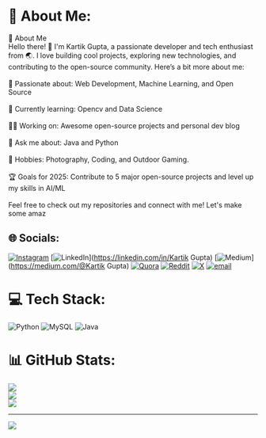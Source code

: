 # 💫 About Me:
🚀 About Me<br>Hello there! 👋 I'm Kartik Gupta, a passionate developer and tech enthusiast from 🌏. I love building cool projects, exploring new technologies, and contributing to the open-source community. Here’s a bit more about me:<br><br>🌟 Passionate about: Web Development, Machine Learning, and Open Source<br><br>🌱 Currently learning: Opencv and Data Science<br><br>🧑‍💻 Working on: Awesome open-source projects and personal dev blog<br><br>💬 Ask me about: Java and  Python<br><br>🎨 Hobbies: Photography, Coding, and Outdoor Gaming.<br><br>🏆 Goals for 2025: Contribute to 5 major open-source projects and level up my skills in AI/ML<br><br>Feel free to check out my repositories and connect with me! Let's make some amaz


## 🌐 Socials:
[![Instagram](https://img.shields.io/badge/Instagram-%23E4405F.svg?logo=Instagram&logoColor=white)](https://instagram.com/im_techgeek) [![LinkedIn](https://img.shields.io/badge/LinkedIn-%230077B5.svg?logo=linkedin&logoColor=white)](https://linkedin.com/in/Kartik Gupta) [![Medium](https://img.shields.io/badge/Medium-12100E?logo=medium&logoColor=white)](https://medium.com/@Kartik Gupta) [![Quora](https://img.shields.io/badge/Quora-%23B92B27.svg?logo=Quora&logoColor=white)](https://www.quora.com/profile/Kartik-Gupta-1628?ch=10&oid=2735331197&share=6461c57f&srid=3KF7wL&target_type=user) [![Reddit](https://img.shields.io/badge/Reddit-%23FF4500.svg?logo=Reddit&logoColor=white)](https://reddit.com/user/orignlKartik) [![X](https://img.shields.io/badge/X-black.svg?logo=X&logoColor=white)](https://x.com/Im_techgeek) [![email](https://img.shields.io/badge/Email-D14836?logo=gmail&logoColor=white)](mailto:kartik964364@gmail.com) 

# 💻 Tech Stack:
![Python](https://img.shields.io/badge/python-3670A0?style=for-the-badge&logo=python&logoColor=ffdd54) ![MySQL](https://img.shields.io/badge/mysql-4479A1.svg?style=for-the-badge&logo=mysql&logoColor=white) ![Java](https://img.shields.io/badge/java-%23ED8B00.svg?style=for-the-badge&logo=openjdk&logoColor=white)
# 📊 GitHub Stats:
![](https://github-readme-stats.vercel.app/api?username=orignlkartik1&theme=dark&hide_border=false&include_all_commits=false&count_private=false)<br/>
![](https://github-readme-streak-stats.herokuapp.com/?user=orignlkartik1&theme=dark&hide_border=false)<br/>
![](https://github-readme-stats.vercel.app/api/top-langs/?username=orignlkartik1&theme=dark&hide_border=false&include_all_commits=false&count_private=false&layout=compact)

---
[![](https://visitcount.itsvg.in/api?id=orignlkartik1&icon=0&color=0)](https://visitcount.itsvg.in)

<!-- Proudly created with GPRM ( https://gprm.itsvg.in ) -->
